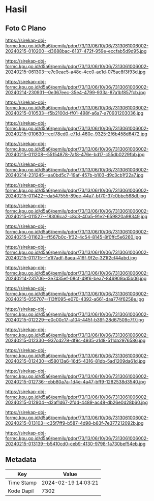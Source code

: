 # Hasil

## Foto C Plano

https://sirekap-obj-formc.kpu.go.id/d5a6/pemilu/pdpr/73/13/06/10/06/7313061006002-20240215-010200--d3688bac-6137-472f-959e-eccfab5d9d95.jpg

https://sirekap-obj-formc.kpu.go.id/d5a6/pemilu/pdpr/73/13/06/10/06/7313061006002-20240215-061303--e7c0eac5-a48c-4cc0-ae1d-075ac8f3f93d.jpg

https://sirekap-obj-formc.kpu.go.id/d5a6/pemilu/pdpr/73/13/06/10/06/7313061006002-20240214-230931--0e367eec-35e4-4799-933a-87a1bf857fcb.jpg

https://sirekap-obj-formc.kpu.go.id/d5a6/pemilu/pdpr/73/13/06/10/06/7313061006002-20240215-010533--f5b2100d-ff01-498f-a6a7-a70931203036.jpg

https://sirekap-obj-formc.kpu.go.id/d5a6/pemilu/pdpr/73/13/06/10/06/7313061006002-20240215-010630--ccf78ed0-e71d-460c-9325-2f6b458d6472.jpg

https://sirekap-obj-formc.kpu.go.id/d5a6/pemilu/pdpr/73/13/06/10/06/7313061006002-20240215-011208--55154878-7af8-476e-bd17-c55db0229fbb.jpg

https://sirekap-obj-formc.kpu.go.id/d5a6/pemilu/pdpr/73/13/06/10/06/7313061006002-20240214-231245--aa0bd5c7-19af-457b-b103-d9c3cb1f22a7.jpg

https://sirekap-obj-formc.kpu.go.id/d5a6/pemilu/pdpr/73/13/06/10/06/7313061006002-20240215-011422--da547555-89ee-44a7-bf70-37c0bbc568df.jpg

https://sirekap-obj-formc.kpu.go.id/d5a6/pemilu/pdpr/73/13/06/10/06/7313061006002-20240215-011527--18306ca2-c8c3-40a5-91e2-659820a98349.jpg

https://sirekap-obj-formc.kpu.go.id/d5a6/pemilu/pdpr/73/13/06/10/06/7313061006002-20240215-011623--ff567b0c-1f32-4c54-8145-8f0ffc5e6260.jpg

https://sirekap-obj-formc.kpu.go.id/d5a6/pemilu/pdpr/73/13/06/10/06/7313061006002-20240215-011715--1e1f7adf-8aea-416f-9f2e-321f2cf44abd.jpg

https://sirekap-obj-formc.kpu.go.id/d5a6/pemilu/pdpr/73/13/06/10/06/7313061006002-20240214-231706--3e7435ef-08cf-49f6-bea7-846909ad5b06.jpg

https://sirekap-obj-formc.kpu.go.id/d5a6/pemilu/pdpr/73/13/06/10/06/7313061006002-20240215-055707--113ff095-e070-4392-a661-daa774f6258e.jpg

https://sirekap-obj-formc.kpu.go.id/d5a6/pemilu/pdpr/73/13/06/10/06/7313061006002-20240215-012229--e0c00c17-a104-445f-b39f-28d67509c7f7.jpg

https://sirekap-obj-formc.kpu.go.id/d5a6/pemilu/pdpr/73/13/06/10/06/7313061006002-20240215-012330--937cd279-df9c-4935-a1d8-511da2976586.jpg

https://sirekap-obj-formc.kpu.go.id/d5a6/pemilu/pdpr/73/13/06/10/06/7313061006002-20240215-012430--d58013a6-16d5-4316-81db-5ad1209da61d.jpg

https://sirekap-obj-formc.kpu.go.id/d5a6/pemilu/pdpr/73/13/06/10/06/7313061006002-20240215-012736--cbb80a7a-1d4e-4a47-bff9-1282538d3540.jpg

https://sirekap-obj-formc.kpu.go.id/d5a6/pemilu/pdpr/73/13/06/10/06/7313061006002-20240215-012904--d2af1d67-2fdd-4489-ac48-db26e0d28b60.jpg

https://sirekap-obj-formc.kpu.go.id/d5a6/pemilu/pdpr/73/13/06/10/06/7313061006002-20240215-013103--c35f7ff9-b587-4d98-b83f-7e377212092b.jpg

https://sirekap-obj-formc.kpu.go.id/d5a6/pemilu/pdpr/73/13/06/10/06/7313061006002-20240215-013139--b5410cd0-ceb9-4130-9798-1a730bef54eb.jpg


## Metadata

| Key        | Value               |
| ---------- | ------------------- |
| Time Stamp | 2024-02-19 14:03:21 |
| Kode Dapil | 7302                |



